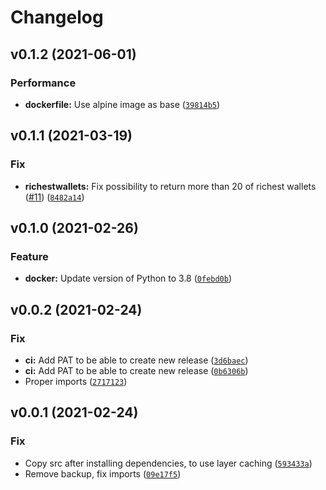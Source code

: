 # Changelog

<!--next-version-placeholder-->

## v0.1.2 (2021-06-01)
### Performance
* **dockerfile:** Use alpine image as base ([`39814b5`](https://github.com/bitcoinvault/api/commit/39814b5c5a87c28c196c2bd88b07313f819388d8))

## v0.1.1 (2021-03-19)
### Fix
* **richestwallets:** Fix possibility to return more than 20 of richest wallets ([#11](https://github.com/bitcoinvault/api/issues/11)) ([`8482a14`](https://github.com/bitcoinvault/api/commit/8482a146321f405a10b05fb923433f8be8873004))

## v0.1.0 (2021-02-26)
### Feature
* **docker:** Update version of Python to 3.8 ([`0febd0b`](https://github.com/bitcoinvault/api/commit/0febd0b0cb3c76b35145b4043db3557d3b51387d))

## v0.0.2 (2021-02-24)
### Fix
* **ci:** Add PAT to be able to create new release ([`3d6baec`](https://github.com/bitcoinvault/api/commit/3d6baecc49248e914fcb4c631c2dc3c51f3386a7))
* **ci:** Add PAT to be able to create new release ([`0b6306b`](https://github.com/bitcoinvault/api/commit/0b6306b38fc4dad5df2b98efcb81b81a21fff439))
* Proper imports ([`2717123`](https://github.com/bitcoinvault/api/commit/2717123705f38571d589b2a6ed94301db2d0356c))

## v0.0.1 (2021-02-24)
### Fix
* Copy src after installing dependencies, to use layer caching ([`593433a`](https://github.com/bitcoinvault/api/commit/593433a9f14f4b09635c7e76faa7db0d54cd9a80))
* Remove backup, fix imports ([`09e17f5`](https://github.com/bitcoinvault/api/commit/09e17f517078f1caaafd4a3e53430aab9a27356a))
